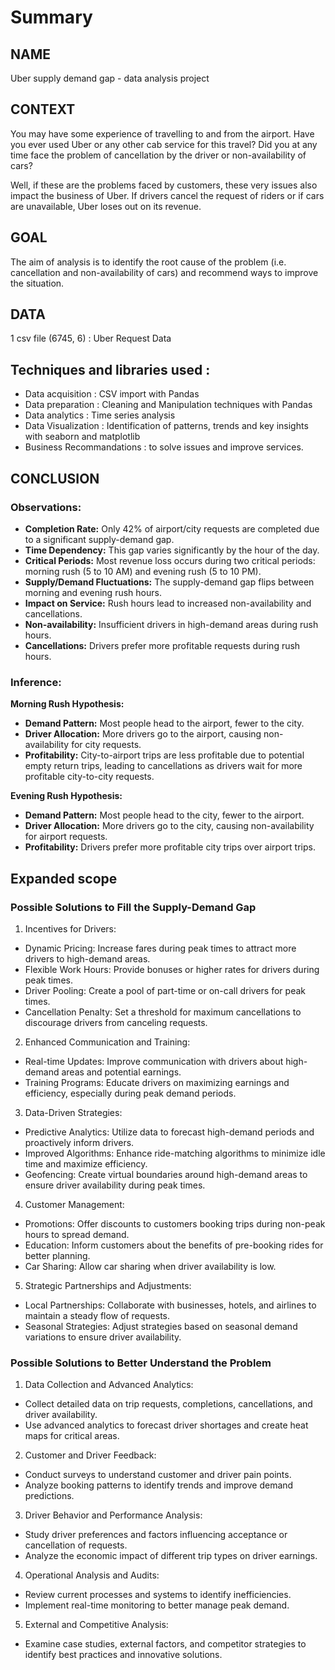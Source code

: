 # Summary 

## NAME
Uber supply demand gap - data analysis project

## CONTEXT
You may have some experience of travelling to and from the airport. Have you ever used Uber or any other cab service for this travel? Did you at any time face the problem of cancellation by the driver or non-availability of cars?

Well, if these are the problems faced by customers, these very issues also impact the business of Uber. If drivers cancel the request of riders or if cars are unavailable, Uber loses out on its revenue.

## GOAL 
The aim of analysis is to identify the root cause of the problem (i.e. cancellation and non-availability of cars) and recommend ways to improve the situation.

## DATA 
1 csv file (6745, 6) : Uber Request Data

## Techniques and libraries used : 
- Data acquisition : CSV import with Pandas
- Data preparation : Cleaning and Manipulation techniques with Pandas
- Data analytics : Time series analysis
- Data Visualization : Identification of patterns, trends and key insights with seaborn and matplotlib
- Business Recommandations : to solve issues and improve services.   


## CONCLUSION


### Observations:

- **Completion Rate:** Only 42% of airport/city requests are completed due to a significant supply-demand gap.
- **Time Dependency:** This gap varies significantly by the hour of the day.
- **Critical Periods:** Most revenue loss occurs during two critical periods: morning rush (5 to 10 AM) and evening rush (5 to 10 PM).
- **Supply/Demand Fluctuations:** The supply-demand gap flips between morning and evening rush hours.
- **Impact on Service:** Rush hours lead to increased non-availability and cancellations.
- **Non-availability:** Insufficient drivers in high-demand areas during rush hours.
- **Cancellations:** Drivers prefer more profitable requests during rush hours.

### Inference:

**Morning Rush Hypothesis:**

- **Demand Pattern:** Most people head to the airport, fewer to the city.
- **Driver Allocation:** More drivers go to the airport, causing non-availability for city requests.
- **Profitability:** City-to-airport trips are less profitable due to potential empty return trips, leading to cancellations as drivers wait for more profitable city-to-city requests.

**Evening Rush Hypothesis:**

- **Demand Pattern:** Most people head to the city, fewer to the airport.
- **Driver Allocation:** More drivers go to the city, causing non-availability for airport requests.
- **Profitability:** Drivers prefer more profitable city trips over airport trips.


## Expanded scope

### Possible Solutions to Fill the Supply-Demand Gap

1) Incentives for Drivers:

- Dynamic Pricing: Increase fares during peak times to attract more drivers to high-demand areas.
- Flexible Work Hours: Provide bonuses or higher rates for drivers during peak times.
- Driver Pooling: Create a pool of part-time or on-call drivers for peak times.
- Cancellation Penalty: Set a threshold for maximum cancellations to discourage drivers from canceling requests.

2) Enhanced Communication and Training:

- Real-time Updates: Improve communication with drivers about high-demand areas and potential earnings.
- Training Programs: Educate drivers on maximizing earnings and efficiency, especially during peak demand periods.

3) Data-Driven Strategies:

- Predictive Analytics: Utilize data to forecast high-demand periods and proactively inform drivers.
- Improved Algorithms: Enhance ride-matching algorithms to minimize idle time and maximize efficiency.
- Geofencing: Create virtual boundaries around high-demand areas to ensure driver availability during peak times.

4) Customer Management:

- Promotions: Offer discounts to customers booking trips during non-peak hours to spread demand.
- Education: Inform customers about the benefits of pre-booking rides for better planning.
- Car Sharing: Allow car sharing when driver availability is low.

5) Strategic Partnerships and Adjustments:

- Local Partnerships: Collaborate with businesses, hotels, and airlines to maintain a steady flow of requests.
- Seasonal Strategies: Adjust strategies based on seasonal demand variations to ensure driver availability.


### Possible Solutions to Better Understand the Problem

1) Data Collection and Advanced Analytics:

- Collect detailed data on trip requests, completions, cancellations, and driver availability.
- Use advanced analytics to forecast driver shortages and create heat maps for critical areas.

2) Customer and Driver Feedback:

- Conduct surveys to understand customer and driver pain points.
- Analyze booking patterns to identify trends and improve demand predictions.

3) Driver Behavior and Performance Analysis:

- Study driver preferences and factors influencing acceptance or cancellation of requests.
- Analyze the economic impact of different trip types on driver earnings.

4) Operational Analysis and Audits:

- Review current processes and systems to identify inefficiencies.
- Implement real-time monitoring to better manage peak demand.

5) External and Competitive Analysis:

- Examine case studies, external factors, and competitor strategies to identify best practices and innovative solutions.
